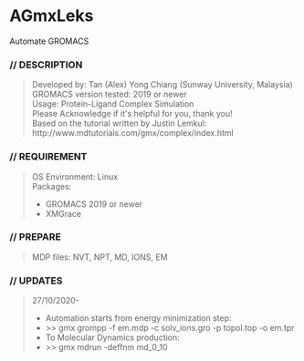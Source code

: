 # AGmxLeks
Automate GROMACS

<h3>// DESCRIPTION <br/></h3>
<blockquote>
Developed by: Tan (Alex) Yong Chiang (Sunway University, Malaysia) <br/>
GROMACS version tested: 2019 or newer <br/>
Usage: Protein-Ligand Complex Simulation <br/>
Please Acknowledge if it's helpful for you, thank you! <br/>
Based on the tutorial written by Justin Lemkul: <br/>
http://www.mdtutorials.com/gmx/complex/index.html <br/>
</blockquote>

<h3>// REQUIREMENT <br/></h3>
<blockquote>	
OS Environment: Linux <br/>
Packages: 
<ul>
	<li>GROMACS 2019 or newer </li>
	<li>XMGrace </li>
</ul>
</blockquote>

<h3>// PREPARE <br/></h3>
<blockquote>	MDP files: NVT, NPT, MD, IONS, EM	<br/> </blockquote>

<h3>// UPDATES <br/></h3>
<blockquote>	
27/10/2020- 
<ul>
	<li>Automation starts from energy minimization step: </li>
	<li>>> gmx grompp -f em.mdp -c solv_ions.gro -p topol.top -o em.tpr </li>
	<li>To Molecular Dynamics production: </li>
	<li>>> gmx mdrun -deffnm md_0_10 </li>
</ul>
</blockquote>
